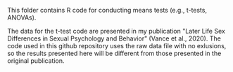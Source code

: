 This folder contains R code for conducting means tests (e.g., t-tests, ANOVAs). 

The data for the t-test code are presented in my publication "Later Life Sex Differences in Sexual Psychology and Behavior" (Vance et al., 2020). The code used in this github repository uses the raw data file with no exlusions, so the results presented here will be different from those presented in the original publication.
